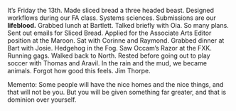 It’s Friday the 13th. Made sliced bread a three headed beast. Designed workflows during our FA class. Systems sciences. Submissions are our **lifeblood.** Grabbed lunch at Bartlett. Talked briefly with Oia. So many plans. Sent out emails for Sliced Bread. Applied for the Associate Arts Editor position at the Maroon.  Sat with Corinne and Raymond. Grabbed dinner at Bart with Josie. Hedgehog in the Fog. Saw Occam’s Razor at the FXK. Running gags. Walked back to North. Rested before going out to play soccer with Thomas and Aravil. In the rain and the mud, we became animals. Forgot how good this feels. Jim Thorpe.

Memento: Some people will have the nice homes and the nice things, and that will not be you. But you will be given something far greater, and that is dominion over yourself.